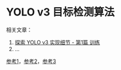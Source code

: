 # YOLO v3 目标检测算法

相关文章：

1. [探索 YOLO v3 实现细节 - 第1篇 训练](https://zhuanlan.zhihu.com/p/41230124)
2. ...

[参考1](https://arxiv.org/abs/1804.02767)，[参考2](https://towardsdatascience.com/yolo-v3-object-detection-53fb7d3bfe6b)，[参考3](https://github.com/qqwweee/keras-yolo3)
